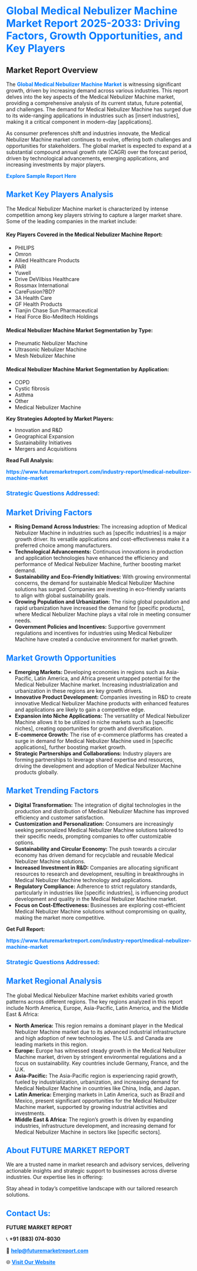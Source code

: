 <h1 style="color: #007BFF;">Global Medical Nebulizer Machine Market Report 2025-2033: Driving Factors, Growth Opportunities, and Key Players</h1>

<section id="overview">
<h2>Market Report Overview</h2>
<p>The <a href="https://www.futuremarketreport.com/industry-report/medical-nebulizer-machine-market" style="color: #007BFF; text-decoration: none;"><strong>Global Medical Nebulizer Machine Market</strong></a> is witnessing significant growth, driven by increasing demand across various industries. This report delves into the key aspects of the Medical Nebulizer Machine market, providing a comprehensive analysis of its current status, future potential, and challenges. The demand for Medical Nebulizer Machine has surged due to its wide-ranging applications in industries such as [insert industries], making it a critical component in modern-day [applications].</p>
<p>As consumer preferences shift and industries innovate, the Medical Nebulizer Machine market continues to evolve, offering both challenges and opportunities for stakeholders. The global market is expected to expand at a substantial compound annual growth rate (CAGR) over the forecast period, driven by technological advancements, emerging applications, and increasing investments by major players.</p>
</section>

<section id="overview">
<p><a href="https://www.futuremarketreport.com/request-sample/reportId=127492" style="color: #007BFF; text-decoration: none;"><strong>Explore Sample Report Here</strong></a></p>
</section>

<section id="key-players">
<h2 style="color: #007BFF;">Market Key Players Analysis</h2>
<p>The Medical Nebulizer Machine market is characterized by intense competition among key players striving to capture a larger market share. Some of the leading companies in the market include:</p>
<h4>Key Players Covered in the Medical Nebulizer Machine Report:</h4>
<ul><li>PHILIPS</li><li>Omron</li><li>Allied Healthcare Products</li><li>PARI</li><li>Yuwell</li><li>Drive DeVilbiss Healthcare</li><li>Rossmax International</li><li>CareFusion?BD?</li><li>3A Health Care</li><li>GF Health Products</li><li>Tianjin Chase Sun Pharmaceutical</li><li>Heal Force Bio-Meditech Holdings</li></ul>
<h4>Medical Nebulizer Machine Market Segmentation by Type:</h4>
<ul><li>Pneumatic Nebulizer Machine</li><li>Ultrasonic Nebulizer Machine</li><li>Mesh Nebulizer Machine</li></ul>

<h4>Medical Nebulizer Machine Market Segmentation by Application:</h4>
<ul><li>COPD</li><li>Cystic fibrosis</li><li>Asthma</li><li>Other</li><li>Medical Nebulizer Machine</li></ul>
<p><strong>Key Strategies Adopted by Market Players:</strong></p>
<ul>
<li>Innovation and R&D</li>
<li>Geographical Expansion</li>
<li>Sustainability Initiatives</li>
<li>Mergers and Acquisitions</li>
</ul>
</section>

<section>
<p><strong>Read Full Analysis: </strong></p><a href="https://www.futuremarketreport.com/industry-report/medical-nebulizer-machine-market" style="color: #007BFF; text-decoration: none;"><strong>https://www.futuremarketreport.com/industry-report/medical-nebulizer-machine-market</strong></a>
<h3 style="color: #007BFF;">Strategic Questions Addressed:</h3>
</section>

<section id="driving-factors">
<h2 style="color: #007BFF;">Market Driving Factors</h2>
<ul>
<li><strong>Rising Demand Across Industries:</strong> The increasing adoption of Medical Nebulizer Machine in industries such as [specific industries] is a major growth driver. Its versatile applications and cost-effectiveness make it a preferred choice among manufacturers.</li>
<li><strong>Technological Advancements:</strong> Continuous innovations in production and application technologies have enhanced the efficiency and performance of Medical Nebulizer Machine, further boosting market demand.</li>
<li><strong>Sustainability and Eco-Friendly Initiatives:</strong> With growing environmental concerns, the demand for sustainable Medical Nebulizer Machine solutions has surged. Companies are investing in eco-friendly variants to align with global sustainability goals.</li>
<li><strong>Growing Population and Urbanization:</strong> The rising global population and rapid urbanization have increased the demand for [specific products], where Medical Nebulizer Machine plays a vital role in meeting consumer needs.</li>
<li><strong>Government Policies and Incentives:</strong> Supportive government regulations and incentives for industries using Medical Nebulizer Machine have created a conducive environment for market growth.</li>
</ul>
</section>

<section id="growth-opportunities">
<h2 style="color: #007BFF;">Market Growth Opportunities</h2>
<ul>
<li><strong>Emerging Markets:</strong> Developing economies in regions such as Asia-Pacific, Latin America, and Africa present untapped potential for the Medical Nebulizer Machine market. Increasing industrialization and urbanization in these regions are key growth drivers.</li>
<li><strong>Innovative Product Development:</strong> Companies investing in R&D to create innovative Medical Nebulizer Machine products with enhanced features and applications are likely to gain a competitive edge.</li>
<li><strong>Expansion into Niche Applications:</strong> The versatility of Medical Nebulizer Machine allows it to be utilized in niche markets such as [specific niches], creating opportunities for growth and diversification.</li>
<li><strong>E-commerce Growth:</strong> The rise of e-commerce platforms has created a surge in demand for Medical Nebulizer Machine used in [specific applications], further boosting market growth.</li>
<li><strong>Strategic Partnerships and Collaborations:</strong> Industry players are forming partnerships to leverage shared expertise and resources, driving the development and adoption of Medical Nebulizer Machine products globally.</li>
</ul>
</section>

<section id="trending-factors">
<h2 style="color: #007BFF;">Market Trending Factors</h2>
<ul>
<li><strong>Digital Transformation:</strong> The integration of digital technologies in the production and distribution of Medical Nebulizer Machine has improved efficiency and customer satisfaction.</li>
<li><strong>Customization and Personalization:</strong> Consumers are increasingly seeking personalized Medical Nebulizer Machine solutions tailored to their specific needs, prompting companies to offer customizable options.</li>
<li><strong>Sustainability and Circular Economy:</strong> The push towards a circular economy has driven demand for recyclable and reusable Medical Nebulizer Machine solutions.</li>
<li><strong>Increased Investment in R&D:</strong> Companies are allocating significant resources to research and development, resulting in breakthroughs in Medical Nebulizer Machine technology and applications.</li>
<li><strong>Regulatory Compliance:</strong> Adherence to strict regulatory standards, particularly in industries like [specific industries], is influencing product development and quality in the Medical Nebulizer Machine market.</li>
<li><strong>Focus on Cost-Effectiveness:</strong> Businesses are exploring cost-efficient Medical Nebulizer Machine solutions without compromising on quality, making the market more competitive.</li>
</ul>
</section>

<section>
<p><strong>Get Full Report: </strong></p><a href="https://www.futuremarketreport.com/industry-report/medical-nebulizer-machine-market" style="color: #007BFF; text-decoration: none;"><strong>https://www.futuremarketreport.com/industry-report/medical-nebulizer-machine-market</strong></a>
<h3 style="color: #007BFF;">Strategic Questions Addressed:</h3>
</section>


<section id="regional-analysis">
<h2 style="color: #007BFF;">Market Regional Analysis</h2>
<p>The global Medical Nebulizer Machine market exhibits varied growth patterns across different regions. The key regions analyzed in this report include North America, Europe, Asia-Pacific, Latin America, and the Middle East & Africa:</p>
<ul>
<li><strong>North America:</strong> This region remains a dominant player in the Medical Nebulizer Machine market due to its advanced industrial infrastructure and high adoption of new technologies. The U.S. and Canada are leading markets in this region.</li>
<li><strong>Europe:</strong> Europe has witnessed steady growth in the Medical Nebulizer Machine market, driven by stringent environmental regulations and a focus on sustainability. Key countries include Germany, France, and the U.K.</li>
<li><strong>Asia-Pacific:</strong> The Asia-Pacific region is experiencing rapid growth, fueled by industrialization, urbanization, and increasing demand for Medical Nebulizer Machine in countries like China, India, and Japan.</li>
<li><strong>Latin America:</strong> Emerging markets in Latin America, such as Brazil and Mexico, present significant opportunities for the Medical Nebulizer Machine market, supported by growing industrial activities and investments.</li>
<li><strong>Middle East & Africa:</strong> The region’s growth is driven by expanding industries, infrastructure development, and increasing demand for Medical Nebulizer Machine in sectors like [specific sectors].</li>
</ul>
</section>

<footer>
<h2 style="color: #007BFF;">About FUTURE MARKET REPORT</h2>
<p>We are a trusted name in market research and advisory services, delivering actionable insights and strategic support to businesses across diverse industries. Our expertise lies in offering:</p>

<p>Stay ahead in today’s competitive landscape with our tailored research solutions.</p>

<h2 style="color: #007BFF;">Contact Us:</h2>
<p><strong>FUTURE MARKET REPORT</strong></p>
<p>📞 <strong>+91 (883) 074-8030</strong></p>
<p>📧 <strong><a href="mailto:help@futuremarketreport.com" style="color: #007BFF;">help@futuremarketreport.com</a></strong></p>
<p>🌐 <strong><a href="https://www.futuremarketreport.com/" style="color: #007BFF;">Visit Our Website</a></strong></p>
</footer>